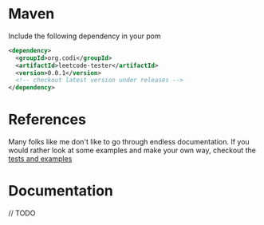 # Maven

Include the following dependency in your pom

```xml
<dependency>
  <groupId>org.codi</groupId>
  <artifactId>leetcode-tester</artifactId>
  <version>0.0.1</version>
  <!-- checkout latest version under releases -->
</dependency>
```

# References

Many folks like me don't like to go through endless documentation.
If you would rather look at some examples and make your own way, checkout the [tests and examples](./src/test/java)

# Documentation

// TODO
